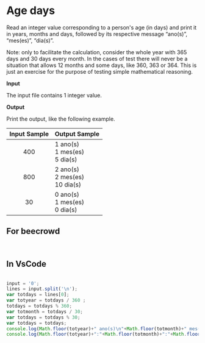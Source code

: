 # Age days 


Read an integer value corresponding to a person's age (in days) and print it in years, months and days, followed by its respective message “ano(s)”, “mes(es)”, “dia(s)”.

Note: only to facilitate the calculation, consider the whole year with 365 days and 30 days every month. In the cases of test there will never be a situation that allows 12 months and some days, like 360, 363 or 364. This is just an exercise for the purpose of testing simple mathematical reasoning.

**Input** 

The input file contains 1 integer value.

**Output**

Print the output, like the following example.

|Input Sample	|Output Sample|
|:--:|:--|
|400 | 1 ano(s) <br> 1 mes(es) <br> 5 dia(s) |
| 800 | 2 ano(s) <br> 2 mes(es) <br> 10 dia(s) |
| 30 |0 ano(s) <br> 1 mes(es) <br> 0 dia(s) |

## For beecrowd

```javascript 



```

## In VsCode

```javascript 

input = '0';
lines = input.split('\n');
var totdays = lines[0];
var totyear = totdays / 360 ;
totdays = totdays % 360;
var totmonth = totdays / 30;
var totdays = totdays % 30;
var totdays = totdays;
console.log(Math.floor(totyear)+" ano(s)\n"+Math.floor(totmonth)+" mes(es)\n"+Math.floor(totdays)+" dia(s)");
console.log(Math.floor(totyear)+":"+Math.floor(totmonth)+":"+Math.floor(totdays));

```